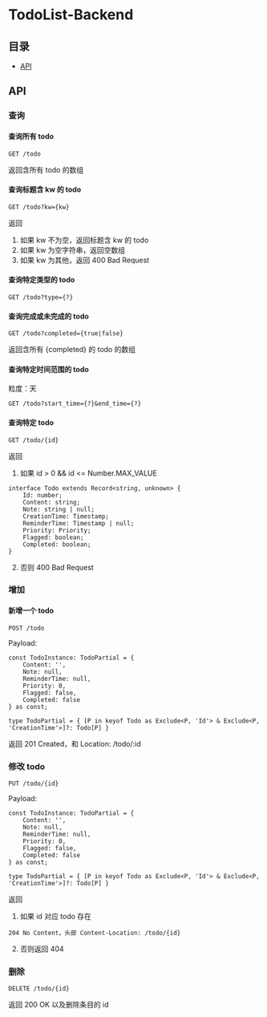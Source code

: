 # TodoList-Backend

## 目录

- [API](#API)

## API

### 查询

#### 查询所有 todo

``` GET /todo ```

返回含所有 todo 的数组

#### 查询标题含 kw 的 todo

``` GET /todo?kw={kw} ```

返回

1. 如果 kw 不为空，返回标题含 kw 的 todo
2. 如果 kw 为空字符串，返回空数组
3. 如果 kw 为其他，返回 400 Bad Request

#### 查询特定类型的 todo

``` GET /todo?type={?} ```

#### 查询完成或未完成的 todo

``` GET /todo?completed={true|false} ```

返回含所有 {completed} 的 todo 的数组

#### 查询特定时间范围的 todo

粒度：天

``` GET /todo?start_time={?}&end_time={?} ```

#### 查询特定 todo

``` GET /todo/{id} ```

返回

1. 如果 id > 0 && id <= Number.MAX_VALUE

```
interface Todo extends Record<string, unknown> {
    Id: number;
    Content: string;
    Note: string | null;
    CreationTime: Timestamp;
    ReminderTime: Timestamp | null;
    Priority: Priority;
    Flagged: boolean;
    Completed: boolean;
}
```

2. 否则 400 Bad Request

### 增加

#### 新增一个 todo

``` POST /todo ```

Payload:

```
const TodoInstance: TodoPartial = {
    Content: '',
    Note: null,
    ReminderTime: null,
    Priority: 0,
    Flagged: false,
    Completed: false
} as const;

type TodoPartial = { [P in keyof Todo as Exclude<P, 'Id'> & Exclude<P, 'CreationTime'>]?: Todo[P] }
```

返回 201 Created，和 Location: /todo/:id

### 修改 todo

``` PUT /todo/{id} ```

Payload:

```
const TodoInstance: TodoPartial = {
    Content: '',
    Note: null,
    ReminderTime: null,
    Priority: 0,
    Flagged: false,
    Completed: false
} as const;

type TodoPartial = { [P in keyof Todo as Exclude<P, 'Id'> & Exclude<P, 'CreationTime'>]?: Todo[P] }
```

返回

1. 如果 id 对应 todo 存在

```
204 No Content，头部 Content-Location: /todo/{id}
```

2. 否则返回 404

### 删除

``` DELETE /todo/{id} ```

返回 200 OK 以及删除条目的 id
